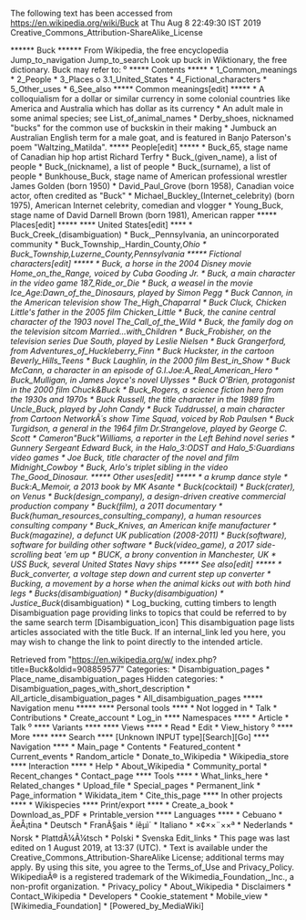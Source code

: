 The following text has been accessed from https://en.wikipedia.org/wiki/Buck at Thu Aug 8 22:49:30 IST 2019
Creative_Commons_Attribution-ShareAlike_License




















****** Buck ******
From Wikipedia, the free encyclopedia
Jump_to_navigation Jump_to_search
 Look up buck in Wiktionary, the free dictionary.
Buck may refer to:
⁰
***** Contents *****
    * 1_Common_meanings
    * 2_People
    * 3_Places
          o 3.1_United_States
    * 4_Fictional_characters
    * 5_Other_uses
    * 6_See_also
***** Common meanings[edit] *****
    * A colloquialism for a dollar or similar currency in some colonial
      countries like America and Australia which has dollar as its currency
    * An adult male in some animal species; see List_of_animal_names
    * Derby_shoes, nicknamed "bucks" for the common use of buckskin in their
      making
    * Jumbuck an Australian English term for a male goat, and is featured in
      Banjo Paterson's poem "Waltzing_Matilda".
***** People[edit] *****
    * Buck_65, stage name of Canadian hip hop artist Richard Terfry
    * Buck_(given_name), a list of people
    * Buck_(nickname), a list of people
    * Buck_(surname), a list of people
    * Bunkhouse_Buck, stage name of American professional wrestler James Golden
      (born 1950)
    * David_Paul_Grove (born 1958), Canadian voice actor, often credited as
      "Buck"
    * Michael_Buckley_(Internet_celebrity) (born 1975), American Internet
      celebrity, comedian and vlogger
    * Young_Buck, stage name of David Darnell Brown (born 1981), American
      rapper
***** Places[edit] *****
**** United States[edit] ****
    * Buck_Creek_(disambiguation)
    * Buck,_Pennsylvania, an unincorporated community
    * Buck_Township,_Hardin_County,_Ohio
    * Buck_Township,_Luzerne_County,_Pennsylvania
***** Fictional characters[edit] *****
    * Buck, a horse in the 2004 Disney movie Home_on_the_Range, voiced by Cuba
      Gooding Jr.
    * Buck, a main character in the video game 187_Ride_or_Die
    * Buck, a weasel in the movie Ice_Age:_Dawn_of_the_Dinosaurs, played by
      Simon Pegg
    * Buck Cannon, in the American television show The_High_Chaparral
    * Buck Cluck, Chicken Little's father in the 2005 film Chicken_Little
    * Buck, the canine central character of the 1903 novel The_Call_of_the_Wild
    * Buck, the family dog on the television sitcom Married..._with_Children
    * Buck_Frobisher, on the television series Due South, played by Leslie
      Nielsen
    * Buck Grangerford, from Adventures_of_Huckleberry_Finn
    * Buck Huckster, in the cartoon Beverly_Hills_Teens
    * Buck Laughlin, in the 2000 film Best_in_Show
    * Buck McCann, a character in an episode of G.I._Joe:_A_Real_American_Hero
    * Buck_Mulligan, in James Joyce's novel Ulysses
    * Buck O'Brien, protagonist in the 2000 film Chuck_&_Buck
    * Buck_Rogers, a science fiction hero from the 1930s and 1970s
    * Buck Russell, the title character in the 1989 film Uncle_Buck, played by
      John Candy
    * Buck Tuddrussel, a main character from Cartoon NetworkÂ´s show Time
      Squad, voiced by Rob Paulsen
    * Buck Turgidson, a general in the 1964 film Dr._Strangelove, played by
      George C. Scott
    * Cameron_"Buck"_Williams, a reporter in the Left Behind novel series
    * Gunnery Sergeant Edward Buck, in the Halo_3:_ODST and Halo_5:_Guardians
      video games
    * Joe Buck, title character of the novel and film Midnight_Cowboy
    * Buck, Arlo's triplet sibling in the video The_Good_Dinosaur.
***** Other uses[edit] *****
    * a krump dance style
    * Buck:_A_Memoir, a 2013 book by MK Asante
    * Buck_(cocktail)
    * Buck_(crater), on Venus
    * Buck_(design_company), a design-driven creative commercial production
      company
    * Buck_(film), a 2011 documentary
    * Buck_(human_resources_consulting_company), a human resources consulting
      company
    * Buck_Knives, an American knife manufacturer
    * Buck_(magazine), a defunct UK publication (2008-2011)
    * Buck_(software), software for building other software
    * Buck_(video_game), a 2017 side-scrolling beat 'em up
    * BUCK, a brony convention in Manchester, UK
    * USS Buck, several United States Navy ships
***** See also[edit] *****
    * Buck_converter, a voltage step down and current step up converter
    * Bucking, a movement by a horse when the animal kicks out with both hind
      legs
    * Bucks_(disambiguation)
    * Bucky_(disambiguation)
    * Justice_Buck_(disambiguation)
    * Log_bucking, cutting timbers to length
                      Disambiguation page providing links to topics that could
                      be referred to by the same search term
[Disambiguation_icon] This disambiguation page lists articles associated with
                      the title Buck.
                      If an internal_link led you here, you may wish to change
                      the link to point directly to the intended article.

Retrieved from "https://en.wikipedia.org/w/
index.php?title=Buck&oldid=908859577"
Categories:
    * Disambiguation_pages
    * Place_name_disambiguation_pages
Hidden categories:
    * Disambiguation_pages_with_short_description
    * All_article_disambiguation_pages
    * All_disambiguation_pages
***** Navigation menu *****
**** Personal tools ****
    * Not logged in
    * Talk
    * Contributions
    * Create_account
    * Log_in
**** Namespaces ****
    * Article
    * Talk
⁰
**** Variants ****
**** Views ****
    * Read
    * Edit
    * View_history
⁰
**** More ****
**** Search ****
[Unknown INPUT type][Search][Go]
**** Navigation ****
    * Main_page
    * Contents
    * Featured_content
    * Current_events
    * Random_article
    * Donate_to_Wikipedia
    * Wikipedia_store
**** Interaction ****
    * Help
    * About_Wikipedia
    * Community_portal
    * Recent_changes
    * Contact_page
**** Tools ****
    * What_links_here
    * Related_changes
    * Upload_file
    * Special_pages
    * Permanent_link
    * Page_information
    * Wikidata_item
    * Cite_this_page
**** In other projects ****
    * Wikispecies
**** Print/export ****
    * Create_a_book
    * Download_as_PDF
    * Printable_version
**** Languages ****
    * Cebuano
    * ÄeÅ¡tina
    * Deutsch
    * FranÃ§ais
    * íêµ­ì´
    * Italiano
    * ×¢××¨××ª
    * Nederlands
    * Norsk
    * PlattdÃ¼Ã¼tsch
    * Polski
    * Svenska
Edit_links
    * This page was last edited on 1 August 2019, at 13:37 (UTC).
    * Text is available under the Creative_Commons_Attribution-ShareAlike
      License; additional terms may apply. By using this site, you agree to the
      Terms_of_Use and Privacy_Policy. WikipediaÂ® is a registered trademark of
      the Wikimedia_Foundation,_Inc., a non-profit organization.
    * Privacy_policy
    * About_Wikipedia
    * Disclaimers
    * Contact_Wikipedia
    * Developers
    * Cookie_statement
    * Mobile_view
    * [Wikimedia_Foundation]
    * [Powered_by_MediaWiki]
